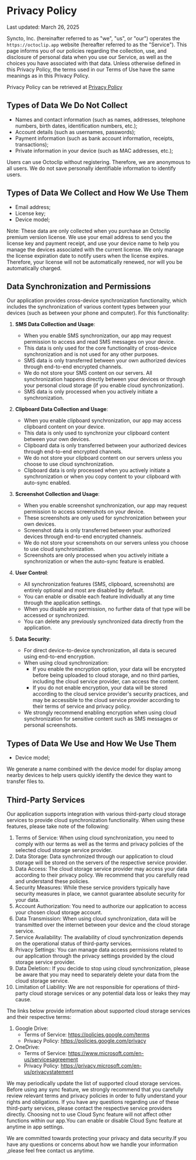 # Privacy Policy

Last updated: March 26, 2025

Syncto, Inc. (hereinafter referred to as "we", "us", or "our") operates the `https://octoclip.app` website (hereafter referred to as the "Service"). This page informs you of our policies regarding the collection, use, and disclosure of personal data when you use our Service, as well as the choices you have associated with that data. Unless otherwise defined in this Privacy Policy, the terms used in our Terms of Use have the same meanings as in this Privacy Policy.

Privacy Policy can be retrieved at [Privacy Policy](/privacy-policy)

## Types of Data We Do Not Collect

* Names and contact information (such as names, addresses, telephone numbers, birth dates, identification numbers, etc.);
* Account details (such as usernames, passwords);
* Payment information (such as bank account information, receipts, transactions);
* Private information in your device (such as MAC addresses, etc.);

Users can use Octoclip without registering. Therefore, we are anonymous to all users. We do not save personally identifiable information to identify users.

## Types of Data We Collect and How We Use Them

* Email address;
* License key;
* Device model;

Note: These data are only collected when you purchase an Octoclip premium version license. We use your email address to send you the license key and payment receipt, and use your device name to help you manage the devices associated with the current license. We only manage the license expiration date to notify users when the license expires. Therefore, your license will not be automatically renewed, nor will you be automatically charged.

## Data Synchronization and Permissions

Our application provides cross-device synchronization functionality, which includes the synchronization of various content types between your devices (such as between your phone and computer). For this functionality:

1. **SMS Data Collection and Usage**:
   * When you enable SMS synchronization, our app may request permission to access and read SMS messages on your device.
   * This data is only used for the core functionality of cross-device synchronization and is not used for any other purposes.
   * SMS data is only transferred between your own authorized devices through end-to-end encrypted channels.
   * We do not store your SMS content on our servers. All synchronization happens directly between your devices or through your personal cloud storage (if you enable cloud synchronization).
   * SMS data is only processed when you actively initiate a synchronization.

2. **Clipboard Data Collection and Usage**:
   * When you enable clipboard synchronization, our app may access clipboard content on your device.
   * This data is only used to synchronize your clipboard content between your own devices.
   * Clipboard data is only transferred between your authorized devices through end-to-end encrypted channels.
   * We do not store your clipboard content on our servers unless you choose to use cloud synchronization.
   * Clipboard data is only processed when you actively initiate a synchronization or when you copy content to your clipboard with auto-sync enabled.

3. **Screenshot Collection and Usage**:
   * When you enable screenshot synchronization, our app may request permission to access screenshots on your device.
   * These screenshots are only used for synchronization between your own devices.
   * Screenshot data is only transferred between your authorized devices through end-to-end encrypted channels.
   * We do not store your screenshots on our servers unless you choose to use cloud synchronization.
   * Screenshots are only processed when you actively initiate a synchronization or when the auto-sync feature is enabled.

4. **User Control**:
   * All synchronization features (SMS, clipboard, screenshots) are entirely optional and most are disabled by default.
   * You can enable or disable each feature individually at any time through the application settings.
   * When you disable any permission, no further data of that type will be accessed or synchronized.
   * You can delete any previously synchronized data directly from the application.

5. **Data Security**:
   * For direct device-to-device synchronization, all data is secured using end-to-end encryption.
   * When using cloud synchronization:
     * If you enable the encryption option, your data will be encrypted before being uploaded to cloud storage, and no third parties, including the cloud service provider, can access the content.
     * If you do not enable encryption, your data will be stored according to the cloud service provider's security practices, and may be accessible to the cloud service provider according to their terms of service and privacy policy.
   * We strongly recommend enabling encryption when using cloud synchronization for sensitive content such as SMS messages or personal screenshots.

## Types of Data We Use and How We Use Them

* Device model;

We generate a name combined with the device model for display among nearby devices to help users quickly identify the device they want to transfer files to.

## Third-Party Services

Our application supports integration with various third-party cloud storage services to provide cloud synchronization functionality. When using these features, please take note of the following:

1. Terms of Service: When using cloud synchronization, you need to comply with our terms as well as the terms and privacy policies of the selected cloud storage service provider.
2. Data Storage: Data synchronized through our application to cloud storage will be stored on the servers of the respective service provider.
3. Data Access: The cloud storage service provider may access your data according to their privacy policy. We recommend that you carefully read and understand these policies.
4. Security Measures: While these service providers typically have security measures in place, we cannot guarantee absolute security for your data.
5. Account Authorization: You need to authorize our application to access your chosen cloud storage account.
6. Data Transmission: When using cloud synchronization, data will be transmitted over the internet between your device and the cloud storage service.
7. Service Availability: The availability of cloud synchronization depends on the operational status of third-party services.
8. Privacy Settings: You can manage data access permissions related to our application through the privacy settings provided by the cloud storage service provider.
9. Data Deletion:: If you decide to stop using cloud synchronization, please be aware that you may need to separately delete your data from the cloud storage service.
10. Limitation of Liability: We are not responsible for operations of third-party cloud storage services or any potential data loss or leaks they may cause.

The links below provide information about supported cloud storage services and their respective terms:

1. Google Drive:
   * Terms of Service: <https://policies.google.com/terms>
   * Privacy Policy: <https://policies.google.com/privacy>
2. OneDrive:
   * Terms of Service: <https://www.microsoft.com/en-us/servicesagreement>
   * Privacy Policy: <https://privacy.microsoft.com/en-us/privacystatement>

We may periodically update the list of supported cloud storage services. Before using any sync feature, we strongly recommend that you carefully review relevant terms and privacy policies in order to fully understand your rights and obligations.
If you have any questions regarding use of these third-party services, please contact the respective service providers directly.
Choosing not to use Cloud Sync feature will not affect other functions within our app.You can enable or disable Cloud Sync feature at anytime in app settings.

We are committed towards protecting your privacy and data security.If you have any questions or concerns about how we handle your information ,please feel free contact us anytime.
